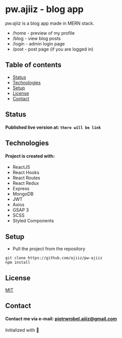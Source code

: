 # pw.ajiiz - blog app

*pw.ajiiz* is a blog app made in MERN stack.
* /home - preview of my profile
* /blog - view blog posts
* /login - admin login page
* /post - post page (if you are logged in)

## Table of contents
* [Status](#status)
* [Technologies](#technologies)
* [Setup](#setup)
* [License](#license)
* [Contact](#contact)

## Status
#### Published live version at: `there will be link`

## Technologies
#### Project is created with:
* ReactJS
* React Hooks
* React Routes
* React Redux
* Express
* MongoDB
* JWT
* Axios
* GSAP 3
* SCSS
* Styled Components

## Setup
* Pull the project from the repository
```
git clone https://github.com/ajiiz/pw-ajiiz
npm install
```

## License
[MIT](https://choosealicense.com/licenses/mit/)

## Contact
#### Contact me via e-mail: piotrwrobel.ajiiz@gmail.com

Initialized with 🖤